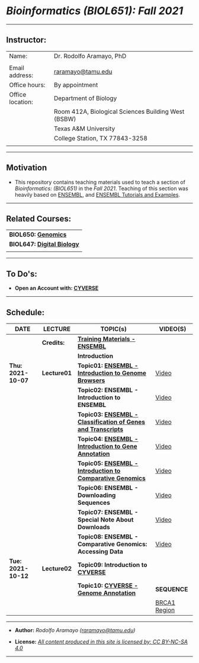 # _**Bioinformatics (BIOL651): Fall 2021**_

------------------------------------------------------------------------

## **Instructor:**

|                  |                                                     |
|------------------|-----------------------------------------------------|
| Name:            | Dr. Rodolfo Aramayo, PhD                            |
|                  |                                                     |
| Email address:   | raramayo@tamu.edu                                   |
| Office hours:    | By appointment                                      |
| Office location: | Department of Biology                               |
|                  | Room 412A, Biological Sciences Building West (BSBW) |
|                  | Texas A&M University                                |
|                  | College Station, TX 77843-3258                      |
|                  |                                                     |

------------------------------------------------------------------------

## Motivation

+ This repository contains teaching materials used to teach a section of _Bioinformatics: (BIOL651)_ in the _Fall 2021_. Teaching of this section was heavily based on
[ENSEMBL](https://www.ensembl.org/index.html), and [ENSEMBL Tutorials and Examples](http://www.ensembl.org/info/website/tutorials/index.html).

------------------------------------------------------------------------

## **Related Courses:**

|                                                                                                                        |
|------------------------------------------------------------------------------------------------------------------------|
| **BIOL650: [Genomics](https://github.com/raramayo/Bioinformatics/blob/main/BIOL650_2022_S01A_Flier.pages.pdf)**        |
| **BIOL647: [Digital Biology](https://github.com/raramayo/Bioinformatics/blob/main/BIOL647_2022_S01B_Flier.pages.pdf)** |
|                                                                                                                        |

------------------------------------------------------------------------

## **To Do's:**

-   **Open an Account with: [CYVERSE](https://user.cyverse.org)**

------------------------------------------------------------------------

## **Schedule:**

| **DATE**            | **LECTURE**   | **TOPIC(s)**                                                                                                                                                       | **VIDEO(S)**                                                                                       |
|---------------------|---------------|--------------------------------------------------------------------------------------------------------------------------------------------------------------------|----------------------------------------------------------------------------------------------------|
|                     | **Credits:**  | **[Training Materials - ENSEMBL](https://github.com/raramayo/Bioinformatics/blob/main/Credits.pdf)**                                                               |                                                                                                    |
|                     |               | **Introduction**                                                                                                                                                   |                                                                                                    |
| **Thu: 2021-10-07** | **Lecture01** | **Topic01: [ENSEMBL - Introduction to Genome Browsers](https://github.com/raramayo/Bioinformatics/blob/main/Introduction_To_Genome_Browsers.pdf)**                 | [Video](https://youtu.be/7KeOc_fhLs8)                                                              |
|                     |               | **Topic02: ENSEMBL - Introduction to ENSEMBL**                                                                                                                     | [Video](https://youtu.be/yEVyOdvy6_Y)                                                              |
|                     |               | **Topic03: [ENSEMBL - Classification of Genes and Transcripts](https://github.com/raramayo/Bioinformatics/blob/main/Classification_Of_Genes_And_Transcripts.pdf)** | [Video](https://youtu.be/XnlWyBZre_c)                                                              |
|                     |               | **Topic04: [ENSEMBL - Introduction to Gene Annotation](https://github.com/raramayo/Bioinformatics/blob/main/Introduction_To_Gene_Annotation.pdf)**                 | [Video](https://youtu.be/aimjRV18uWQ)                                                              |
|                     |               | **Topic05: [ENSEMBL - Introduction to Comparative Genomics](https://github.com/raramayo/Bioinformatics/blob/main/Introduction_To_Comparative_Genomics.pdf)**       | [Video](https://youtu.be/XPKuxnJHLvc)                                                              |
|                     |               | **Topic06: ENSEMBL - Downloading Sequences**                                                                                                                       | [Video](https://youtu.be/jwaFbz06IWY)                                                              |
|                     |               | **Topic07: ENSEMBL - Special Note About Downloads**                                                                                                                | [Video](https://youtu.be/hItfxy0bwWM)                                                              |
|                     |               | **Topic08: ENSEMBL - Comparative Genomics: Accessing Data**                                                                                                        | [Video](https://youtu.be/JzZiamI9BOY)                                                              |
| **Tue: 2021-10-12** | **Lecture02** | **Topic09: Introduction to [CYVERSE](https://cyverse.org/)**                                                                                                       |                                                                                                    |
|                     |               | **Topic10: [CYVERSE - Genome Annotation](https://youtu.be/jY5jQoglke8)**                                                                                           | **SEQUENCE**                                                                                       |
|                     |               |                                                                                                                                                                    | [BRCA1 Region](https://drive.google.com/file/d/17dUp4I6nPT4oGk8BRG179onK4CGVkdIe/view?usp=sharing) |

------------------------------------------------------------------------

+ **Author:** _Rodolfo Aramayo (raramayo@tamu.edu)_

+ **License:** _[All content produced in this site is licensed by: CC BY-NC-SA 4.0](http://creativecommons.org/licenses/by-nc-sa/4.0/)_

------------------------------------------------------------------------
